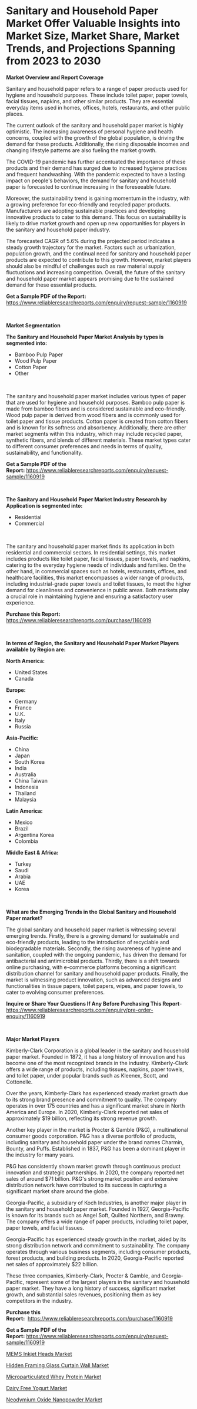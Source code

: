 <p><h1>Sanitary and Household Paper Market Offer Valuable Insights into Market Size, Market Share, Market Trends, and Projections Spanning from 2023 to 2030</h1></p><p><strong>Market Overview and Report Coverage</strong></p>
<p><p>Sanitary and household paper refers to a range of paper products used for hygiene and household purposes. These include toilet paper, paper towels, facial tissues, napkins, and other similar products. They are essential everyday items used in homes, offices, hotels, restaurants, and other public places.</p><p>The current outlook of the sanitary and household paper market is highly optimistic. The increasing awareness of personal hygiene and health concerns, coupled with the growth of the global population, is driving the demand for these products. Additionally, the rising disposable incomes and changing lifestyle patterns are also fueling the market growth.</p><p>The COVID-19 pandemic has further accentuated the importance of these products and their demand has surged due to increased hygiene practices and frequent handwashing. With the pandemic expected to have a lasting impact on people's behaviors, the demand for sanitary and household paper is forecasted to continue increasing in the foreseeable future.</p><p>Moreover, the sustainability trend is gaining momentum in the industry, with a growing preference for eco-friendly and recycled paper products. Manufacturers are adopting sustainable practices and developing innovative products to cater to this demand. This focus on sustainability is likely to drive market growth and open up new opportunities for players in the sanitary and household paper industry.</p><p>The forecasted CAGR of 5.6% during the projected period indicates a steady growth trajectory for the market. Factors such as urbanization, population growth, and the continual need for sanitary and household paper products are expected to contribute to this growth. However, market players should also be mindful of challenges such as raw material supply fluctuations and increasing competition. Overall, the future of the sanitary and household paper market appears promising due to the sustained demand for these essential products.</p></p>
<p><strong>Get a Sample PDF of the Report:</strong> <a href="https://www.reliableresearchreports.com/enquiry/request-sample/1160919">https://www.reliableresearchreports.com/enquiry/request-sample/1160919</a></p>
<p>&nbsp;</p>
<p><strong>Market Segmentation</strong></p>
<p><strong>The Sanitary and Household Paper Market Analysis by types is segmented into:</strong></p>
<p><ul><li>Bamboo Pulp Paper</li><li>Wood Pulp Paper</li><li>Cotton Paper</li><li>Other</li></ul></p>
<p>&nbsp;</p>
<p><p>The sanitary and household paper market includes various types of paper that are used for hygiene and household purposes. Bamboo pulp paper is made from bamboo fibers and is considered sustainable and eco-friendly. Wood pulp paper is derived from wood fibers and is commonly used for toilet paper and tissue products. Cotton paper is created from cotton fibers and is known for its softness and absorbency. Additionally, there are other market segments within this industry, which may include recycled paper, synthetic fibers, and blends of different materials. These market types cater to different consumer preferences and needs in terms of quality, sustainability, and functionality.</p></p>
<p><strong>Get a Sample PDF of the Report:</strong>&nbsp;<a href="https://www.reliableresearchreports.com/enquiry/request-sample/1160919">https://www.reliableresearchreports.com/enquiry/request-sample/1160919</a></p>
<p>&nbsp;</p>
<p><strong>The Sanitary and Household Paper Market Industry Research by Application is segmented into:</strong></p>
<p><ul><li>Residential</li><li>Commercial</li></ul></p>
<p>&nbsp;</p>
<p><p>The sanitary and household paper market finds its application in both residential and commercial sectors. In residential settings, this market includes products like toilet paper, facial tissues, paper towels, and napkins, catering to the everyday hygiene needs of individuals and families. On the other hand, in commercial spaces such as hotels, restaurants, offices, and healthcare facilities, this market encompasses a wider range of products, including industrial-grade paper towels and toilet tissues, to meet the higher demand for cleanliness and convenience in public areas. Both markets play a crucial role in maintaining hygiene and ensuring a satisfactory user experience.</p></p>
<p><strong>Purchase this Report:</strong>&nbsp; <a href="https://www.reliableresearchreports.com/purchase/1160919">https://www.reliableresearchreports.com/purchase/1160919</a></p>
<p>&nbsp;</p>
<p><strong>In terms of Region, the Sanitary and Household Paper Market Players available by Region are:</strong></p>
<p>
    <p> <strong> North America: </strong>
        <ul>
            <li>United States</li>
            <li>Canada</li>
        </ul>
        </p> 
    <p> <strong> Europe: </strong>
        <ul>
            <li>Germany</li>
            <li>France</li>
            <li>U.K.</li>
            <li>Italy</li>
            <li>Russia</li>
        </ul>
        </p> 
    <p> <strong> Asia-Pacific: </strong>
        <ul>
            <li>China</li>
            <li>Japan</li>
            <li>South Korea</li>
            <li>India</li>
            <li>Australia</li>
            <li>China Taiwan</li>
            <li>Indonesia</li>
            <li>Thailand</li>
            <li>Malaysia</li>
        </ul>
        </p> 
    <p> <strong> Latin America: </strong>
        <ul>
            <li>Mexico</li>
            <li>Brazil</li>
            <li>Argentina Korea</li>
            <li>Colombia</li>
        </ul>
        </p> 
    <p> <strong> Middle East & Africa: </strong>
        <ul>
            <li>Turkey</li>
            <li>Saudi</li>
            <li>Arabia</li>
            <li>UAE</li>
            <li>Korea</li>
        </ul>
    </p>
    </p>
<p>&nbsp;</p>
<p><strong>What are the Emerging Trends in the Global Sanitary and Household Paper market?</strong></p>
<p><p>The global sanitary and household paper market is witnessing several emerging trends. Firstly, there is a growing demand for sustainable and eco-friendly products, leading to the introduction of recyclable and biodegradable materials. Secondly, the rising awareness of hygiene and sanitation, coupled with the ongoing pandemic, has driven the demand for antibacterial and antimicrobial products. Thirdly, there is a shift towards online purchasing, with e-commerce platforms becoming a significant distribution channel for sanitary and household paper products. Finally, the market is witnessing product innovation, such as advanced designs and functionalities in tissue papers, toilet papers, wipes, and paper towels, to cater to evolving consumer preferences.</p></p>
<p><strong>Inquire or Share Your Questions If Any Before Purchasing This Report</strong>- <a href="https://www.reliableresearchreports.com/enquiry/pre-order-enquiry/1160919">https://www.reliableresearchreports.com/enquiry/pre-order-enquiry/1160919</a></p>
<p>&nbsp;</p>
<p><strong>Major Market Players</strong></p>
<p><p>Kimberly-Clark Corporation is a global leader in the sanitary and household paper market. Founded in 1872, it has a long history of innovation and has become one of the most recognized brands in the industry. Kimberly-Clark offers a wide range of products, including tissues, napkins, paper towels, and toilet paper, under popular brands such as Kleenex, Scott, and Cottonelle.</p><p>Over the years, Kimberly-Clark has experienced steady market growth due to its strong brand presence and commitment to quality. The company operates in over 175 countries and has a significant market share in North America and Europe. In 2020, Kimberly-Clark reported net sales of approximately $19 billion, reflecting its strong revenue growth.</p><p>Another key player in the market is Procter & Gamble (P&G), a multinational consumer goods corporation. P&G has a diverse portfolio of products, including sanitary and household paper under the brand names Charmin, Bounty, and Puffs. Established in 1837, P&G has been a dominant player in the industry for many years.</p><p>P&G has consistently shown market growth through continuous product innovation and strategic partnerships. In 2020, the company reported net sales of around $71 billion. P&G's strong market position and extensive distribution network have contributed to its success in capturing a significant market share around the globe.</p><p>Georgia-Pacific, a subsidiary of Koch Industries, is another major player in the sanitary and household paper market. Founded in 1927, Georgia-Pacific is known for its brands such as Angel Soft, Quilted Northern, and Brawny. The company offers a wide range of paper products, including toilet paper, paper towels, and facial tissues.</p><p>Georgia-Pacific has experienced steady growth in the market, aided by its strong distribution network and commitment to sustainability. The company operates through various business segments, including consumer products, forest products, and building products. In 2020, Georgia-Pacific reported net sales of approximately $22 billion.</p><p>These three companies, Kimberly-Clark, Procter & Gamble, and Georgia-Pacific, represent some of the largest players in the sanitary and household paper market. They have a long history of success, significant market growth, and substantial sales revenues, positioning them as key competitors in the industry.</p></p>
<p><strong>Purchase this Report:</strong>&nbsp;&nbsp;<a href="https://www.reliableresearchreports.com/purchase/1160919">https://www.reliableresearchreports.com/purchase/1160919</a></p>
<p></p>
<p><strong>Get a Sample PDF of the Report:</strong>&nbsp;<a href="https://www.reliableresearchreports.com/enquiry/request-sample/1160919">https://www.reliableresearchreports.com/enquiry/request-sample/1160919</a></p>
<p><p><a href="https://github.com/lbird53714/Market-Research-Report-List-1/blob/main/mems-inkjet-heads-market.md">MEMS Inkjet Heads Market</a></p><p><a href="https://github.com/mabutironaldo/Market-Research-Report-List-1/blob/main/hidden-framing-glass-curtain-wall-market.md">Hidden Framing Glass Curtain Wall Market</a></p><p><a href="https://medium.com/@larrycrooks1923/microparticulated-whey-protein-market-size-growth-forecast-2023-2030-0f1effa50dbc">Microparticulated Whey Protein Market</a></p><p><a href="https://www.linkedin.com/pulse/dairy-free-yogurt-market-research-report-provides-dj1ye/">Dairy Free Yogurt Market</a></p><p><a href="https://medium.com/@frankpeters35/neodymium-oxide-nanopowder-market-size-growth-forecast-2023-2030-86e8b58507e5">Neodymium Oxide Nanopowder Market</a></p></p>